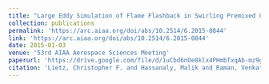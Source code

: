 ```yaml
---
title: "Large Eddy Simulation of Flame Flashback in Swirling Premixed CH4/H2-Air Flames"
collection: publications
permalink: 'https://arc.aiaa.org/doi/abs/10.2514/6.2015-0844'
link: 'https://arc.aiaa.org/doi/abs/10.2514/6.2015-0844'
date: 2015-01-03
venue: '53rd AIAA Aerospace Sciences Meeting'
paperurl: 'https://drive.google.com/file/d/1uCbd6nOe8klx4PHmbTxqAb-mz9g8GojT/view'
citation: 'Lietz, Christopher F. and Hassanaly, Malik and Raman, Venkat (2015). &quot;Large Eddy Simulation of Flame Flashback in Swirling Premixed CH4/H2-Air Flames.&quot; <i>53rd AIAA Aerospace Sciences Meeting</i>. 0844'
---
```

